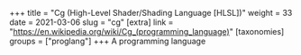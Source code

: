 +++
title = "Cg (High-Level Shader/Shading Language [HLSL])"
weight = 33
date = 2021-03-06
slug = "cg"
[extra]
link = "https://en.wikipedia.org/wiki/Cg_(programming_language)"
[taxonomies]
groups = ["proglang"]
+++
A programming language

